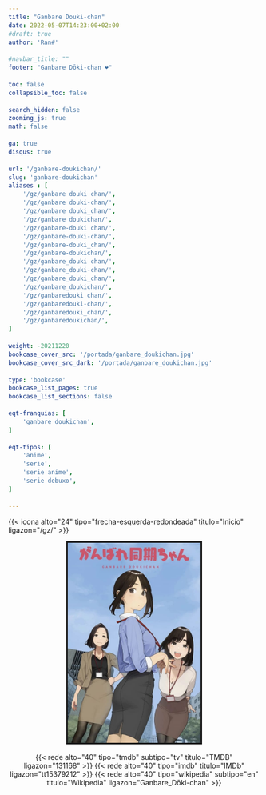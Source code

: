 ```yaml
---
title: "Ganbare Douki-chan"
date: 2022-05-07T14:23:00+02:00
#draft: true
author: 'Ran#'

#navbar_title: ""
footer: "Ganbare Dōki-chan ❤️"

toc: false
collapsible_toc: false

search_hidden: false
zooming_js: true
math: false

ga: true
disqus: true

url: '/ganbare-doukichan/'
slug: 'ganbare-doukichan'
aliases : [
    '/gz/ganbare douki chan/',
    '/gz/ganbare douki-chan/',
    '/gz/ganbare douki_chan/',
    '/gz/ganbare doukichan/',
    '/gz/ganbare-douki chan/',
    '/gz/ganbare-douki-chan/',
    '/gz/ganbare-douki_chan/',
    '/gz/ganbare-doukichan/',
    '/gz/ganbare_douki chan/',
    '/gz/ganbare_douki-chan/',
    '/gz/ganbare_douki_chan/',
    '/gz/ganbare_doukichan/',
    '/gz/ganbaredouki chan/',
    '/gz/ganbaredouki-chan/',
    '/gz/ganbaredouki_chan/',
    '/gz/ganbaredoukichan/',
]

weight: -20211220
bookcase_cover_src: '/portada/ganbare_doukichan.jpg'
bookcase_cover_src_dark: '/portada/ganbare_doukichan.jpg'

type: 'bookcase'
bookcase_list_pages: true
bookcase_list_sections: false

eqt-franquias: [
    'ganbare doukichan',
]

eqt-tipos: [
    'anime',
    'serie',
    'serie anime',
    'serie debuxo',
]

---
```


{{< icona alto="24" tipo="frecha-esquerda-redondeada" titulo="Inicio" ligazon="/gz/" >}}

<div style="text-align: center">
<img style="border: 3px solid currentColor" height=400 title="Golden Time" alt="Golden Time" src="/portada/ganbare_doukichan.jpg">

{{< rede alto="40" tipo="tmdb" subtipo="tv" titulo="TMDB" ligazon="131168" >}}
{{< rede alto="40" tipo="imdb" titulo="IMDb" ligazon="tt15379212" >}}
{{< rede alto="40" tipo="wikipedia" subtipo="en" titulo="Wikipedia" ligazon="Ganbare_Dōki-chan" >}}
</div>

